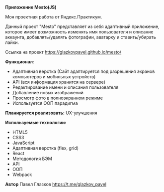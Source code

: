 **Приложение Mesto(JS)**

Моя проектная работа от Яндекс.Практикум.

Данный проект "Mesto" представляет из себя адаптивный приложение, которое имеет возможность изменять имя пользователя и описание аккаунта, добавлять/удалять фотографии, аватарку и ставить/убирать лайки.

Ссылка на проект https://glazkovpavel.github.io/mesto/

**Функционал**:
* Адаптивная верстка (Сайт адаптируется под разрешения экранов компьютеров и мобильных устройств)
* API (вся информация хранится на сервере)
* Редактирование имени и описания пользователя
* Добавление новых изображений
* Просмотр фото в полноэкранном режиме
* Используется ООП парадигма

**Планируется реализовать:**
UX-улучшения

**Используемые технологии:**
* HTML5
* CSS3
* JavaScript
* Адаптивная верстка (flex, grid)
* React
* Методология БЭМ 
* API
* ООП
* Webpack

**Автор**
Павел Глазков https://t.me/glazkov_pavel
